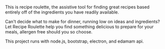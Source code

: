 This is recipe roulette, the assistive tool for finding great recipes based entirely off of the ingredients you have readily available.

Can't decide what to make for dinner, running low on ideas and ingredients? Let Recipe Roulette help you find something delicious to prepare for your meals, allergen free should you so choose.

This project runs with node.js, bootstrap, electron, and edamam api.
